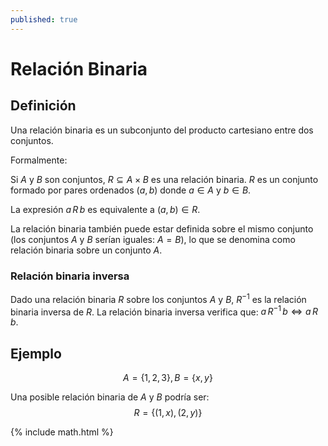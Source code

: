 ```yaml
---
published: true
---
```



# Relación Binaria

## Definición

Una relación binaria es un subconjunto del producto cartesiano entre dos conjuntos. 

Formalmente:

Si $A$ y $B$ son conjuntos, $R \subseteq A \times B$ es una relación binaria. $R$ es un conjunto formado por pares ordenados $(a,b)$ donde $a \in A$ y $b \in B$.

La expresión $a\,R\,b$ es equivalente a $(a,b) \in R$.

La relación binaria también puede estar definida sobre el mismo conjunto (los conjuntos $A$ y $B$ serían iguales: $A=B$), lo que se denomina como relación binaria sobre un conjunto $A$.

### Relación binaria inversa

Dado una relación binaria $R$ sobre los conjuntos $A$ y $B$, $R^{-1}$ es la relación binaria inversa de $R$. La relación binaria inversa verifica que: $a \, R^{-1} \, b \Leftrightarrow a \, R \, b$.

## Ejemplo

$$A = \{1,2,3\}, B = \{x,y\}$$

Una posible relación binaria de $A$ y $B$ podría ser:
$$R = \{(1,x),(2,y)\}$$

{% include math.html %}